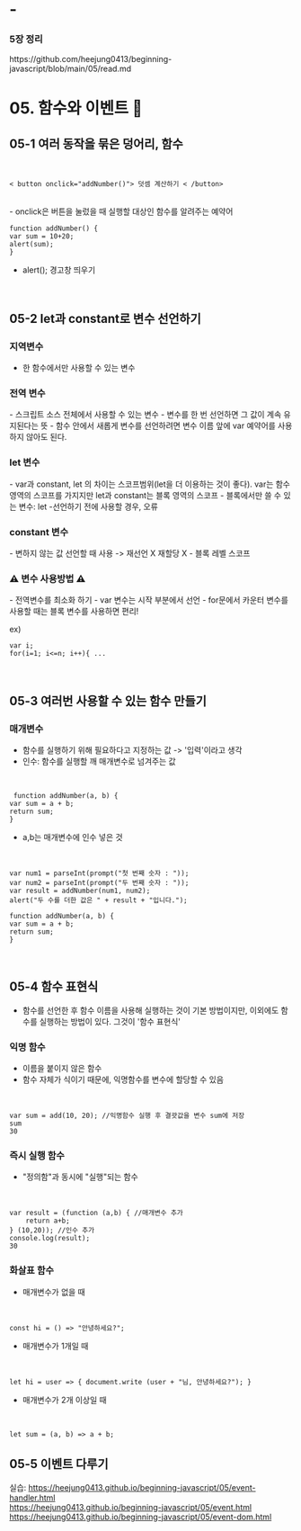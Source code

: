 # -

<h3> 5장 정리 </h3>
https://github.com/heejung0413/beginning-javascript/blob/main/05/read.md
</br>
<h1> 05. 함수와 이벤트 👋 </h1>
<h2>05-1 여러 동작을 묶은 덩어리, 함수 </h2>

<br/> 

	< button onclick="addNumber()"> 덧셈 계산하기 < /button>

<br/> - onclick은 버튼을 눌렀을 때 실행할 대상인 함수를 알려주는 예약어
    <br/>

    function addNumber() {
    var sum = 10+20;
    alert(sum);
    }
- alert();
 경고창 띄우기
<br/>

 <h2>05-2 let과 constant로 변수 선언하기  </h2>

<h3> 지역변수</h3>

- 한 함수에서만 사용할 수 있는 변수

<h3> 전역 변수</h3>
- 스크립트 소스 전체에서 사용할 수 있는 변수
- 변수를 한 번 선언하면 그 값이 계속 유지된다는 뜻
- 함수 안에서 새롭게 변수를 선언하려면 변수 이름 앞에 var 예약어를 사용하지 않아도 된다.

<h3> let 변수</h3>
- var과 constant, let 의 차이는 스코프범위(let을 더 이용하는 것이 좋다). var는 함수 영역의 스코프를 가지지만 let과 constant는 블록 영역의 스코프
- 블록에서만 쓸 수 있는 변수: let
-선언하기 전에 사용할 경우, 오류

<h3> constant 변수</h3>
- 변하지 않는 값 선언할 때 사용 -> 재선언 X 재할당 X
- 블록 레벨 스코프

<h3> ⚠ 변수 사용방법 ⚠</h3>
- 전역변수를 최소화 하기
- var 변수는 시작 부분에서 선언
- for문에서 카운터 변수를 사용할 때는 블록 변수를 사용하면 편리!

ex)

    var i;
    for(i=1; i<=n; i++){ ...

</br>

 <h2>05-3 여러번 사용할 수 있는 함수 만들기  </h2>
 <h3> 매개변수 </h3>
 
 - 함수를 실행하기 위해 필요하다고 지정하는 값 -> '입력'이라고 생각
 - 인수: 함수를 실행할 깨 매개변수로 넘겨주는 값

</br>

     function addNumber(a, b) { 			
    var sum = a + b;
    return sum;
    }
- a,b는 매개변수에 인수 넣은 것 

</br>

    var num1 = parseInt(prompt("첫 번째 숫자 : "));
    var num2 = parseInt(prompt("두 번째 숫자 : "));
    var result = addNumber(num1, num2);
    alert("두 수를 더한 값은 " + result + "입니다.");

    function addNumber(a, b) { 			
    var sum = a + b;
    return sum;
    }
</br>

 <h2>05-4  함수 표현식  </h2>

 - 함수를 선언한 후 함수 이름을 사용해 실행하는 것이 기본 방법이지만, 이외에도 함수를 실행하는 방법이 있다. 그것이 '함수 표현식'
 <h3> 익명 함수 </h3>
 
 - 이름을 붙이지 않은 함수 
 - 함수 자체가 식이기 때문에, 익명함수를 변수에 할당할 수 있음

 </br>

    var sum = add(10, 20); //익명함수 실행 후 결괏값을 변수 sum에 저장
    sum
    30

 <h3> 즉시 실행 함수 </h3>

- "정의함"과 동시에 "실행"되는 함수

</br>
    
    var result = (function (a,b) { //매개변수 추가
        return a+b; 
    } (10,20)); //인수 추가
    console.log(result);
    30

 <h3> 화살표 함수 </h3>

- 매개변수가 없을 때

</br>

    const hi = () => "안녕하세요?";

- 매개변수가 1개일 때

</br>

    let hi = user => { document.write (user + "님, 안녕하세요?"); }

- 매개변수가 2개 이상일 때

</br>

    let sum = (a, b) => a + b;

 <h2> 05-5  이벤트 다루기  </h2>

 실습:
 https://heejung0413.github.io/beginning-javascript/05/event-handler.html
</br> https://heejung0413.github.io/beginning-javascript/05/event.html
</br> https://heejung0413.github.io/beginning-javascript/05/event-dom.html
 
